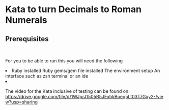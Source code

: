 # Kata to turn Decimals to Roman Numerals

<h2>Prerequisites</h2></br>

For you to be able to run this you will need the following
<li>
<ui>Ruby installed</ui>
<ui>Ruby gems/gem file installed</ui>
<ui>The environment setup</ui>
<ui>An interface such as zsh terminal or an ide</ui>
<li>

The video for the Kata inclusive of testing can be found on:
https://drive.google.com/file/d/1WJprJ1505B5JExhkBoeq5Lt03T7Gxy2-/view?usp=sharing

